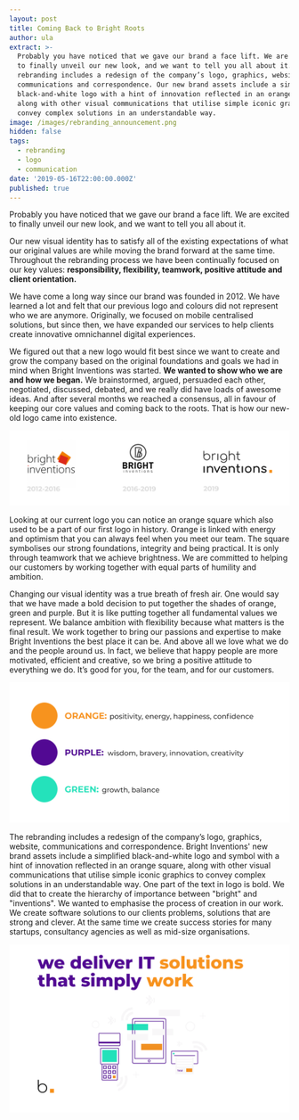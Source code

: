 ```yaml
---
layout: post
title: Coming Back to Bright Roots
author: ula
extract: >-
  Probably you have noticed that we gave our brand a face lift. We are excited
  to finally unveil our new look, and we want to tell you all about it. The
  rebranding includes a redesign of the company’s logo, graphics, website,
  communications and correspondence. Our new brand assets include a simplified,
  black-and-white logo with a hint of innovation reflected in an orange square,
  along with other visual communications that utilise simple iconic graphics to
  convey complex solutions in an understandable way.
image: /images/rebranding_announcement.png
hidden: false
tags:
  - rebranding
  - logo
  - communication
date: '2019-05-16T22:00:00.000Z'
published: true
---
```

Probably you have noticed that we gave our brand a face lift. We are excited to finally unveil our new look, and we want to tell you all about it.

Our new visual identity has to satisfy all of the existing expectations of what our original values are while moving the brand forward at the same time. Throughout the rebranding process we have been continually focused on our key values: **responsibility, flexibility, teamwork, positive attitude and client orientation.**

We have come a long way since our brand was founded in 2012. We have learned a lot and felt that our previous logo and colours did not represent who we are anymore. Originally, we focused on mobile centralised solutions, but since then, we have expanded our services to help clients create innovative omnichannel digital experiences.

We figured out that a new logo would fit best since we want to create and grow the company based on the original foundations and goals we had in mind when Bright Inventions was started. **We wanted to show who we are and how we began.** We brainstormed, argued, persuaded each other, negotiated, discussed, debated, and we really did have loads of awesome ideas. And after several months we reached a consensus, all in favour of keeping our core values and coming back to the roots. That is how our new-old logo came into existence.

![enter image description here](/images/logo_history.png)

Looking at our current logo you can notice an orange square which also used to be a part of our first logo in history. Orange is linked with energy and optimism that you can always feel when you meet our team. The square symbolises our strong foundations, integrity and being practical. It is only through teamwork that we achieve brightness. We are committed to helping our customers by working together with equal parts of humility and ambition. 

Changing our visual identity was a true breath of fresh air. One would say that we have made a bold decision to put together the shades of orange, green and purple. But it is like putting together all fundamental values we represent. We balance ambition with flexibility because what matters is the final result. We work together to bring our passions and expertise to make Bright Inventions the best place it can be. And above all we love what we do and the people around us. In fact, we believe that happy people are more motivated, efficient and creative, so we bring a positive attitude to everything we do. It’s good for you, for the team, and for our customers.

![](/images/rebranding_colors.png)

The rebranding includes a redesign of the company’s logo, graphics, website, communications and correspondence. Bright Inventions' new brand assets include a simplified black-and-white logo and symbol with a hint of innovation reflected in an orange square, along with other visual communications that utilise simple iconic graphics to convey complex solutions in an understandable way. One part of the text in logo is bold. We did that to create the hierarchy of importance between "bright" and "inventions". We wanted to emphasise the process of creation in our work. We create software solutions to our clients problems, solutions that are strong and clever. At the same time we create success stories for many startups, consultancy agencies as well as mid-size organisations. 

![enter image description here](/images/rebranding_WE_DELIVER.png)


